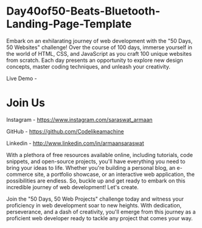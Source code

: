 # Day40of50-Beats-Bluetooth-Landing-Page-Template

Embark on an exhilarating journey of web development with the "50 Days, 50 Websites" challenge! Over the course of 100 days, immerse yourself in the world of HTML, CSS, and JavaScript as you craft 100 unique websites from scratch. Each day presents an opportunity to explore new design concepts, master coding techniques, and unleash your creativity.

Live Demo - 

# Join Us

Instagram - https://www.instagram.com/saraswat_armaan

GitHub - https://github.com/Codelikeamachine

Linkedin - http://www.linkedin.com/in/armaansaraswat

With a plethora of free resources available online, including tutorials, code snippets, and open-source projects, you'll have everything you need to bring your ideas to life. Whether you're building a personal blog, an e-commerce site, a portfolio showcase, or an interactive web application, the possibilities are endless.
So, buckle up and get ready to embark on this incredible journey of web development! Let's create.

Join the "50 Days, 50 Web Projects" challenge today and witness your proficiency in web development soar to new heights. With dedication, perseverance, and a dash of creativity, you'll emerge from this journey as a proficient web developer ready to tackle any project that comes your way.

